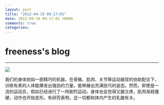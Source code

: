 ```yaml
---
layout: post
title: "2012-04-19 09:17:01"
date: 2012-04-19 09:17:01 +0800
comments: true
categories: 
---
```


# freeness's blog

----------

![](http://okqmqrbgo.bkt.clouddn.com/201204190917011.jpg)

>
我们的身体宛如一部精巧的机器，在骨骼、肌肉、关节等运动器官的协助配合下，训练有素的人体能爆发出强劲的力量，能伸展出充满技巧的姿态。然而，即使是一流的运动员，假如已经进行了一阵剧烈运动，身体也会觉得又酸又疼，肌肉渐趋僵硬，动作也开始变形。有研究表明，这一切都和体内产生的乳酸有关。
